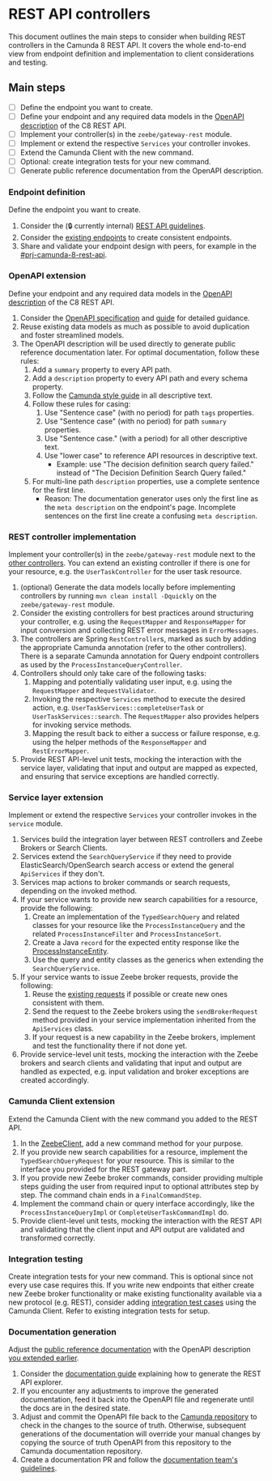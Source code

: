 # REST API controllers

This document outlines the main steps to consider when building REST controllers in the Camunda 8
REST API.
It covers the whole end-to-end view from endpoint definition and implementation to client
considerations and testing.

## Main steps

- [ ] Define the endpoint you want to create.
- [ ] Define your endpoint and any required data models in the [OpenAPI description](../zeebe/gateway-protocol/src/main/proto/rest-api.yaml) of the C8 REST API.
- [ ] Implement your controller(s) in the `zeebe/gateway-rest` module.
- [ ] Implement or extend the respective `Services` your controller invokes.
- [ ] Extend the Camunda Client with the new command.
- [ ] Optional: create integration tests for your new command.
- [ ] Generate public reference documentation from the OpenAPI description.

### Endpoint definition

Define the endpoint you want to create.

1. Consider the (🔒 currently internal) [REST API guidelines](https://docs.google.com/document/d/1G9AmmNac-4QLGZ0LXQXa3FyeCrSJdIboaPt3-R6dWNw/).
2. Consider the [existing endpoints](https://docs.camunda.io/docs/next/apis-tools/camunda-api-rest/specifications/camunda-8-rest-api/) to create consistent endpoints.
3. Share and validate your endpoint design with peers, for example in the [#prj-camunda-8-rest-api](https://camunda.slack.com/archives/C06UKS51QV9).

### OpenAPI extension

Define your endpoint and any required data models in the [OpenAPI description](../zeebe/gateway-protocol/src/main/proto/rest-api.yaml) of the C8 REST API.

1. Consider the [OpenAPI specification](https://spec.openapis.org/oas/v3.0.3) and [guide](https://learn.openapis.org/) for detailed guidance.
2. Reuse existing data models as much as possible to avoid duplication and foster streamlined models.
3. The OpenAPI description will be used directly to generate public reference documentation later. For optimal documentation, follow these rules:
   1. Add a `summary` property to every API path.
   2. Add a `description` property to every API path and every schema property.
   3. Follow the [Camunda style guide](https://confluence.camunda.com/display/HAN/Camunda+style+guide) in all descriptive text.
   4. Follow these rules for casing:
      1. Use "Sentence case" (with no period) for path `tags` properties.
      2. Use "Sentence case" (with no period) for path `summary` properties.
      3. Use "Sentence case." (with a period) for all other descriptive text.
      4. Use "lower case" to reference API resources in descriptive text.
         - Example: use "The decision definition search query failed." instead of "The Decision Definition Search Query failed."
   5. For multi-line path `description` properties, use a complete sentence for the first line.
      - Reason: The documentation generator uses only the first line as the `meta description` on the endpoint's page. Incomplete sentences on the first line create a confusing `meta description`.

### REST controller implementation

Implement your controller(s) in the `zeebe/gateway-rest` module next to the [other controllers](../zeebe/gateway-rest/src/main/java/io/camunda/zeebe/gateway/rest/controller).
You can extend an existing controller if there is one for your resource, e.g. the `UserTaskController` for the user task resource.

1. (optional) Generate the data models locally before implementing controllers by running `mvn clean install -Dquickly` on the `zeebe/gateway-rest` module.
2. Consider the existing controllers for best practices around structuring your controller, e.g. using the `RequestMapper` and `ResponseMapper` for input conversion and collecting REST error messages in `ErrorMessages`.
3. The controllers are Spring `RestController`s, marked as such by adding the appropriate Camunda annotation (refer to the other controllers). There is a separate Camunda annotation for Query endpoint controllers as used by the `ProcessInstanceQueryController`.
4. Controllers should only take care of the following tasks:
   1. Mapping and potentially validating user input, e.g. using the `RequestMapper` and `RequestValidator`.
   2. Invoking the respective `Services` method to execute the desired action, e.g. `UserTaskServices::completeUserTask` or `UserTaskServices::search`. The `RequestMapper` also provides helpers for invoking service methods.
   3. Mapping the result back to either a success or failure response, e.g. using the helper methods of the `ResponseMapper` and `RestErrorMapper`.
5. Provide REST API-level unit tests, mocking the interaction with the service layer, validating that input and output are mapped as expected, and ensuring that service exceptions are handled correctly.

### Service layer extension

Implement or extend the respective `Services` your controller invokes in the `service` module.

1. Services build the integration layer between REST controllers and Zeebe Brokers or Search Clients.
2. Services extend the `SearchQueryService` if they need to provide ElasticSearch/OpenSearch search access or extend the general `ApiServices` if they don't.
3. Services map actions to broker commands or search requests, depending on the invoked method.
4. If your service wants to provide new search capabilities for a resource, provide the following:
   1. Create an implementation of the `TypedSearchQuery` and related classes for your resource like the `ProcessInstanceQuery` and the related `ProcessInstanceFilter` and `ProcessInstanceSort`.
   2. Create a Java `record` for the expected entity response like the [ProcessInstanceEntity](../service/src/main/java/io/camunda/service/entities/ProcessInstanceEntity.java).
   3. Use the query and entity classes as the generics when extending the `SearchQueryService`.
5. If your service wants to issue Zeebe broker requests, provide the following:
   1. Reuse the [existing requests](../zeebe/gateway/src/main/java/io/camunda/zeebe/gateway/impl/broker/request) if possible or create new ones consistent with them.
   2. Send the request to the Zeebe brokers using the `sendBrokerRequest` method provided in your service implementation inherited from the `ApiServices` class.
   3. If your request is a new capability in the Zeebe brokers, implement and test the functionality there if not done yet.
6. Provide service-level unit tests, mocking the interaction with the Zeebe brokers and search clients and validating that input and output are handled as expected, e.g. input validation and broker exceptions are created accordingly.

### Camunda Client extension

Extend the Camunda Client with the new command you added to the REST API.

1. In the [ZeebeClient](../clients/java/src/main/java/io/camunda/zeebe/client/ZeebeClient.java), add a new command method for your purpose.
2. If you provide new search capabilities for a resource, implement the `TypedSearchQueryRequest` for your resource. This is similar to the interface you provided for the REST gateway part.
3. If you provide new Zeebe broker commands, consider providing multiple steps guiding the user from required input to optional attributes step by step. The command chain ends in a `FinalCommandStep`.
4. Implement the command chain or query interface accordingly, like the `ProcessInstanceQueryImpl` or `CompleteUserTaskCommandImpl` do.
5. Provide client-level unit tests, mocking the interaction with the REST API and validating that the client input and API output are validated and transformed correctly.

### Integration testing

Create integration tests for your new command. This is optional since not every use case requires this.
If you write new endpoints that either create new Zeebe broker functionality or make existing functionality available via a new protocol (e.g. REST),
consider adding [integration test cases](../zeebe/qa/integration-tests) using the Camunda Client. Refer to existing integration tests for setup.

### Documentation generation

Adjust the [public reference documentation](https://docs.camunda.io/docs/next/apis-tools/camunda-api-rest/specifications/camunda-8-rest-api/) with the OpenAPI description [you extended earlier](#openapi-extension).

1. Consider the [documentation guide](https://github.com/camunda/camunda-docs/blob/main/howtos/interactive-api-explorers.md) explaining how to generate the REST API explorer.
2. If you encounter any adjustments to improve the generated documentation, feed it back into the OpenAPI file and regenerate until the docs are in the desired state.
3. Adjust and commit the OpenAPI file back to the [Camunda repository](../zeebe/gateway-protocol/src/main/proto/rest-api.yaml) to check in the changes to the source of truth.
   Otherwise, subsequent generations of the documentation will override your manual changes by copying the source of truth OpenAPI from this repository to the Camunda documentation repository.
4. Create a documentation PR and follow the [documentation team's guidelines](https://github.com/camunda/camunda-docs/blob/main/CONTRIBUTING.MD).

